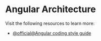 # Angular Architecture

Visit the following resources to learn more:

- [@official@Angular coding style guide](https://angular.dev/style-guide)
